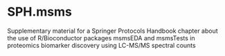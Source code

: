 # SPH.msms
Supplementary material for a Springer Protocols Handbook chapter about the use of R/Bioconductor packages msmsEDA and msmsTests in proteomics biomarker discovery using LC-MS/MS spectral counts
